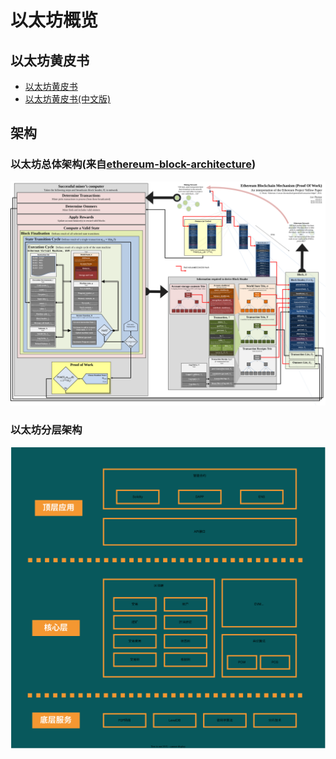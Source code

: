 # 以太坊概览

## 以太坊黄皮书

* [以太坊黄皮书](https://github.com/ethereum/yellowpaper)
* [以太坊黄皮书(中文版)](https://github.com/yuange1024/ethereum_yellowpaper)


## 架构

### 以太坊总体架构(来自[ethereum-block-architecture](https://ethereum.stackexchange.com/questions/268/ethereum-block-architecture/6413#6413))

![ethereum-block-architecture](./assets/01001.ethereum-block-architecture.svg)

### 以太坊分层架构

![以太坊分层结构](./assets/01002.ethereum-hierarchy.svg)

